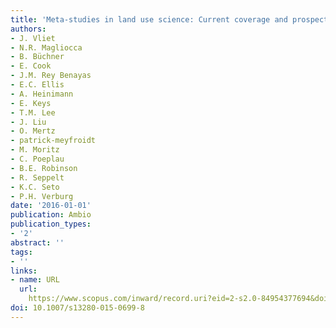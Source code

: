 ```yaml
---
title: 'Meta-studies in land use science: Current coverage and prospects'
authors:
- J. Vliet
- N.R. Magliocca
- B. Büchner
- E. Cook
- J.M. Rey Benayas
- E.C. Ellis
- A. Heinimann
- E. Keys
- T.M. Lee
- J. Liu
- O. Mertz
- patrick-meyfroidt
- M. Moritz
- C. Poeplau
- B.E. Robinson
- R. Seppelt
- K.C. Seto
- P.H. Verburg
date: '2016-01-01'
publication: Ambio
publication_types:
- '2'
abstract: ''
tags:
- ''
links:
- name: URL
  url: 
    https://www.scopus.com/inward/record.uri?eid=2-s2.0-84954377694&doi=10.1007%2fs13280-015-0699-8&partnerID=40&md5=611a727c42041365c90c4c4d2a13816e
doi: 10.1007/s13280-015-0699-8
---
```

